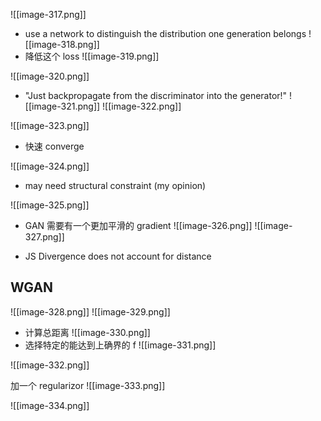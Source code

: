 ![[image-317.png]]
* use a network to distinguish the distribution one generation belongs
![[image-318.png]]
* 降低这个 loss
![[image-319.png]]

![[image-320.png]]

* "Just backpropagate from the discriminator into the generator!"
![[image-321.png]]
![[image-322.png]]


![[image-323.png]]

* 快速 converge

![[image-324.png]]

* may need structural constraint (my opinion)

![[image-325.png]]

* GAN 需要有一个更加平滑的 gradient
![[image-326.png]]
![[image-327.png]]

* JS Divergence does not account for distance

## WGAN
![[image-328.png]]
![[image-329.png]]
* 计算总距离
![[image-330.png]]
* 选择特定的能达到上确界的 f
![[image-331.png]]

![[image-332.png]]

加一个 regularizor
![[image-333.png]]

![[image-334.png]]
